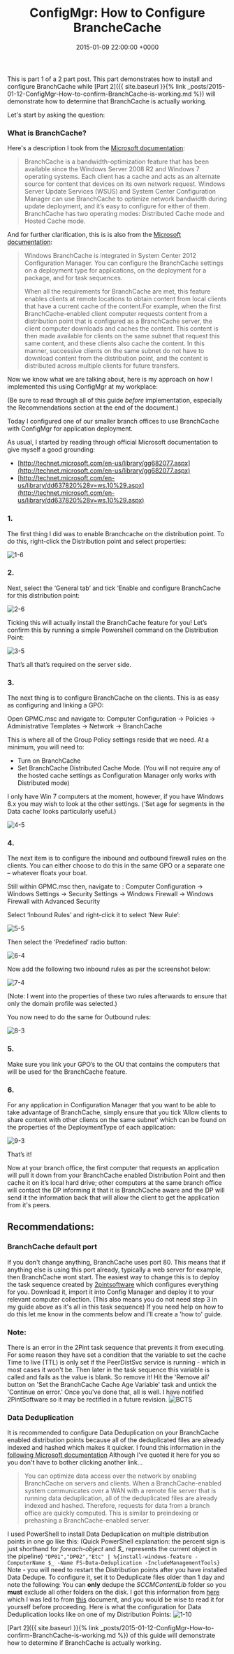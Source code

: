 ﻿---
layout: post
title:  "ConfigMgr: How to Configure BrancheCache"
date:   2015-01-09 22:00:00 +0000
categories: ConfigMgr
tags: [branchcache,configmgr]
---

This is part 1 of a 2 part post.  This part demonstrates how to install and configure BranchCache while [Part 2]({{ site.baseurl }}{% link _posts/2015-01-12-ConfigMgr-How-to-confirm-BranchCache-is-working.md %}) will demonstrate how to determine that BranchCache is actually working.

Let's start by asking the question: 

### What is BranchCache?

Here's a description I took from the [Microsoft documentation](https://docs.microsoft.com/en-us/windows/deployment/update/waas-branchcache):

> BranchCache is a bandwidth-optimization feature that has been available since the Windows Server 2008 R2 and Windows 7 operating systems. Each client has a cache and acts as an alternate source for content that devices on its own network request. Windows Server Update Services (WSUS) and System Center Configuration Manager can use BranchCache to optimize network bandwidth during update deployment, and it’s easy to configure for either of them. BranchCache has two operating modes: Distributed Cache mode and Hosted Cache mode.

And for further clarification, this is is also from the [Microsoft documentation](https://docs.microsoft.com/en-us/previous-versions/system-center/system-center-2012-R2/gg682077(v=technet.10)):

> Windows BranchCache is integrated in System Center 2012 Configuration Manager. You can configure the BranchCache settings on a deployment type for applications, on the deployment for a package, and for task sequences.
> 
> When all the requirements for BranchCache are met, this feature enables clients at remote locations to obtain content from local clients that have a current cache of the content.For example, when the first BranchCache-enabled client computer requests content from a distribution point that is configured as a BranchCache server, the client computer downloads and caches the content. This content is then made available for clients on the same subnet that request this same content, and these clients also cache the content. In this manner, successive clients on the same subnet do not have to download content from the distribution point, and the content is distributed across multiple clients for future transfers.

Now we know what we are talking about, here is my approach on how I implemented this using ConfigMgr at my workplace:

(Be sure to read through all of this guide *before* implementation, especially the Recommendations section at the end of the document.)

Today I configured one of our smaller branch offices to use BranchCache with ConfigMgr for application deployment.

As usual, I started by reading through official Microsoft documentation to give myself a good grounding:
- [http://technet.microsoft.com/en-us/library/gg682077.aspx](http://technet.microsoft.com/en-us/library/gg682077.aspx)
- [http://technet.microsoft.com/en-us/library/dd637820%28v=ws.10%29.aspx](http://technet.microsoft.com/en-us/library/dd637820%28v=ws.10%29.aspx)

### 1. 
The first thing I did was to enable Branchcache on the distribution point.  To do this, right-click the Distribution point and select properties:

![1-6](/assets/images/1-6.PNG)

### 2.
Next, select the ‘General tab’ and tick ‘Enable and configure BranchCache for this distribution point:

![2-6](/assets/images/2-6.PNG)

Ticking this will actually install the BranchCache feature for you!  Let’s confirm this by running a simple Powershell command on the Distribution Point:

![3-5](/assets/images/3-5.PNG)

That’s all that’s required on the server side.

### 3.
The next thing is to configure BranchCache on the clients.  This is as easy as configuring and linking a GPO:

Open GPMC.msc and navigate to: Computer Configuration -> Policies -> Administrative Templates -> Network -> BranchCache

This is where all of the Group Policy settings reside that we need.  At a minimum, you will need to:

* Turn on BranchCache
* Set BranchCache Distributed Cache Mode.
(You will not require any of the hosted cache settings as Configuration Manager only works with Distributed mode)

I only have Win 7 computers at the moment, however, if you have Windows 8.x you may wish to look at the other settings.  (‘Set age for segments in the Data cache’ looks particularly useful.)

![4-5](/assets/images/4-5.PNG)

### 4.
The next item is to configure the inbound and outbound firewall rules on the clients.  You can either choose to do this in the same GPO or a separate one – whatever floats your boat.

Still within GPMC.msc then, navigate to : Computer Configuration -> Windows Settings -> Security Settings -> Windows Firewall -> Windows Firewall with Advanced Security

Select ‘Inbound Rules’ and right-click it to select ‘New Rule’:

![5-5](/assets/images/5-5.PNG)

Then select the ‘Predefined’ radio button:

![6-4](/assets/images/6-4.PNG)

Now add the following two inbound rules as per the screenshot below:

![7-4](/assets/images/7-4.PNG)

(Note: I went into the properties of these two rules afterwards to ensure that only the domain profile was selected.)

You now need to do the same for Outbound rules:

![8-3](/assets/images/8-3.PNG)

### 5.  
Make sure you link your GPO’s to the OU that contains the computers that will be used for the BranchCache feature.

### 6.  
For any application in Configuration Manager that you want to be able to take advantage of BranchCache, simply ensure that you tick ‘Allow clients to share content with other clients on the same subnet‘ which can be found on the properties of the DeploymentType of each application:

![9-3](/assets/images/9-3.PNG)

That’s it!

Now at your branch office, the first computer that requests an application will pull it down from your BranchCache enabled Distribution Point and then cache it on it’s local hard drive; other computers at the same branch office will contact the DP informing it that it is BranchCache aware and the DP will send it the information back that will allow the client to get the application from it's peers.

## Recommendations:
### BranchCache default port
 If you don't change anything, BranchCache uses port 80.  This means that if anything else is using this port already, typically a web server for example, then BranchCache wont start.  The easiest way to change this is to deploy the task sequence created by [2pintsoftware](https://2pintsoftware.com/download/enable-branchcache-task-sequence/) which configures everything for you.  Download it, import it into Config Manager and deploy it to your relevant computer collection.  (This also means you do not need step 3 in my guide above as it's all in this task sequence) If you need help on how to do this let me know in the comments below and I'll create a 'how to' guide.
### Note:
There is an error in the 2Pint task sequence that prevents it from executing.
For some reason they have set a condition that the variable to set the cache Time to live (TTL) is only set if the PeerDistSvc service is running - which in most cases it won't be. Then later in the task sequence this variable is called and fails as the value is blank.  So remove it! Hit the 'Remove all' button on 'Set the BranchCache Cache Age Variable' task and untick the 'Continue on error.' Once you've done that, all is well.  I have notified 2PintSoftware so it may be rectified in a future revision.
![BCTS](/assets/images/BCTS.PNG)

### Data Deduplication
It is recommended to configure Data Deduplication on your BranchCache enabled distribution points because all of the deduplicated files are already indexed and hashed which makes it quicker.  I found this information in the [following Microsoft documentation](https://docs.microsoft.com/en-us/windows-server/storage/data-deduplication/interop) Although I've quoted it here for you so you don't have to bother clicking another link...
> You can optimize data access over the network by enabling BranchCache on servers and clients. When a BranchCache-enabled system communicates over a WAN with a remote file server that is running data deduplication, all of the deduplicated files are already indexed and hashed. Therefore, requests for data from a branch office are quickly computed. This is similar to preindexing or prehashing a BranchCache-enabled server.

I used PowerShell to install Data Deduplication on multiple distribution points in one go like this: (Quick PowerShell explanation: the percent sign is just shorthand for *foreach-object* and *$_* represents the current object in the pipeline)
`"DP01","DP02","Etc" | %{install-windows-feature -ComputerName $_ -Name FS-Data-Deduplication -IncludeManagementTools}`
Note - you will need to restart the Distribution points after you have installed Data Dedupe.
To configure it, set it to Deduplicate files older than 1 day and note the following:
You can **only** dedupe the *SCCMContentLib* folder so you **must** exclude all other folders on the disk.  I got this information from [here](https://cloudblogs.microsoft.com/enterprisemobility/2014/02/18/configuration-manager-distribution-points-and-windows-server-2012-data-deduplication/) which I was led to from [this](https://docs.microsoft.com/en-us/sccm/core/plan-design/configs/support-for-windows-features-and-networks) document, and you would be wise to read it for yourself before proceeding.
Here is what the configuration for Data Deduplication looks like on one of my Distribution Points:
![1-10](/assets/images/1-10.PNG)


[Part 2]({{ site.baseurl }}{% link _posts/2015-01-12-ConfigMgr-How-to-confirm-BranchCache-is-working.md %}) of this guide will demonstrate how to determine if BranchCache is actually working.